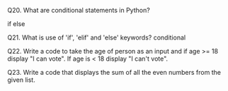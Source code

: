 Q20. What are conditional statements in Python?

if else

Q21. What is use of 'if', 'elif' and 'else' keywords?
conditional 

Q22. Write a code to take the age of person as an input and if age >= 18 display "I can vote". If age is < 18 display "I can't vote".

Q23. Write a code that displays the sum of all the even numbers from the given list.